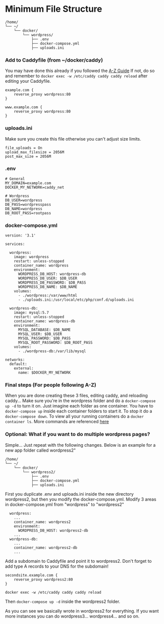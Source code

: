 # Minimum File Structure
```
/home/
└── ~/
    └── docker/
        └── wordpress/
            ├── .env
            ├── docker-compose.yml
            ├── uploads.ini
```

### Add to Caddyfile (from ~/docker/caddy)
You may have done this already if you followed the [A-Z Guide](https://github.com/StarWhiz/docker_deployment_notes/tree/master/initial%20ubuntu%20setup#create-caddyfile) If not, do so and remember to `docker exec -w /etc/caddy caddy caddy reload` after editing your Caddyfile.
```
example.com {
	reverse_proxy wordpress:80
}

www.example.com {
	reverse_proxy wordpress:80
}
```


### uploads.ini
Make sure you create this file otherwise you can't adjust size limits.
```
file_uploads = On
upload_max_filesize = 2056M
post_max_size = 2056M
```

### .env
```
# General
MY_DOMAIN=example.com
DOCKER_MY_NETWORK=caddy_net

# Wordpress
DB_USER=wordpress
DB_PASS=wordpresspass
DB_NAME=wordpress
DB_ROOT_PASS=rootpass
```

### docker-compose.yml
```
version: '3.1'

services:

  wordpress:
    image: wordpress
    restart: unless-stopped
    container_name: wordpress
    environment:
      WORDPRESS_DB_HOST: wordpress-db
      WORDPRESS_DB_USER: $DB_USER
      WORDPRESS_DB_PASSWORD: $DB_PASS
      WORDPRESS_DB_NAME: $DB_NAME
    volumes:
      - ./wordpress:/var/www/html
      - ./uploads.ini:/usr/local/etc/php/conf.d/uploads.ini

  wordpress-db:
    image: mysql:5.7
    restart: unless-stopped
    container_name: wordpress-db
    environment:
      MYSQL_DATABASE: $DB_NAME
      MYSQL_USER: $DB_USER
      MYSQL_PASSWORD: $DB_PASS
      MYSQL_ROOT_PASSWORD: $DB_ROOT_PASS
    volumes:
      - ./wordpress-db:/var/lib/mysql

networks:
  default:
    external:
      name: $DOCKER_MY_NETWORK
```

### Final steps (For people following A-Z)
When you are done creating these 3 files, editing caddy, and reloading caddy... Make sure you're in the wordpress folder and do a `docker-compose up -d` to turn it on. Just imagine each folder as one container. You have to `docker-compose up` inside each container folders to start it. To stop it do a `docker-compose down`. To view all your running containers do a `docker container ls`. More commands are referenced [here](https://github.com/StarWhiz/docker_deployment_notes#quick-references-and-notes)

### Optional: What if you want to do multiple wordpress pages?
Simple... Just repeat with the following changes. Below is an example for a new app folder called wordpress2"
```
/home/
└── ~/
    └── docker/
        └── wordpress2/
            ├── .env
            ├── docker-compose.yml
            ├── uploads.ini
```
First you duplicate .env and uploads.ini inside the new directory wordpress2, but then you modify the docker-compose.yml.
Modify 3 areas in docker-compose.yml from "wordpress" to "wordpress2"
```
  wordpress:
    ...
    container_name: wordpress2
    environment:
      WORDPRESS_DB_HOST: wordpress2-db
    ...
  wordpress-db:
    ...
    container_name: wordpress2-db
    ...
```
Add a subdomain to Caddyfile and point it to wordpress2. Don't forget to add type A records to your DNS for the subdomain!
```
secondsite.example.com {
    reverse_proxy wordpress2:80
}
```
`docker exec -w /etc/caddy caddy caddy reload`

Then `docker-compose up -d` inside the wordpress2 folder.

As you can see we basically wrote in wordpress2 for everything. If you want more instances you can do wordpress3... wordpress4... and so on.

